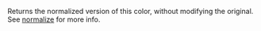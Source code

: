 Returns the normalized version of this color, without modifying the original. See [normalize](#normalize) for more info.
